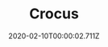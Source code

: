 ---
templateKey: blog-post
title: Crocus
type: Flower
description: A flower that can bloom in the winter.
featuredpost: false
date: 2020-02-10T00:00:02.711Z
featuredimage: /img/Crocus.png
sellPrice: 60
tags: 
  - forageable
  -  bundle
  -  Sandy
---